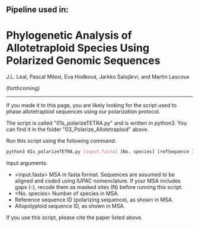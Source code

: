 ## Pipeline used in:

# Phylogenetic Analysis of Allotetraploid Species Using Polarized Genomic Sequences
J.L. Leal, Pascal Milesi, Eva Hodková, Jarkko Salojärvi, and Martin Lascoux

(forthcoming)

____


If you made it to this page, you are likely looking for the script used to phase allotetraploid sequences using our polarization protocol.

The script is called "01s_polarizeTETRA.py" and is written in python3. You can find it in the folder "03_Polarize_Allotetraploid" above.

Run this script using the following command:

```bash
python3 01s_polarizeTETRA.py [input.fasta] [No. species] [refSequence ID] [polyploid ID]
```

Input arguments:
- <input.fasta>        MSA in fasta format. Sequences are assumed to be aligned and coded using IUPAC nomenclature. 
                       If your MSA includes gaps (-), recode them as masked sites (N) before running this script.
- <No. species>        Number of species in MSA.
- <refSequence ID>     Reference sequence ID (polarizing sequence), as shown in MSA.
- <polyploid ID>       Allopolyploid sequence ID, as shown in MSA.


If you use this script, please cite the paper listed above.
